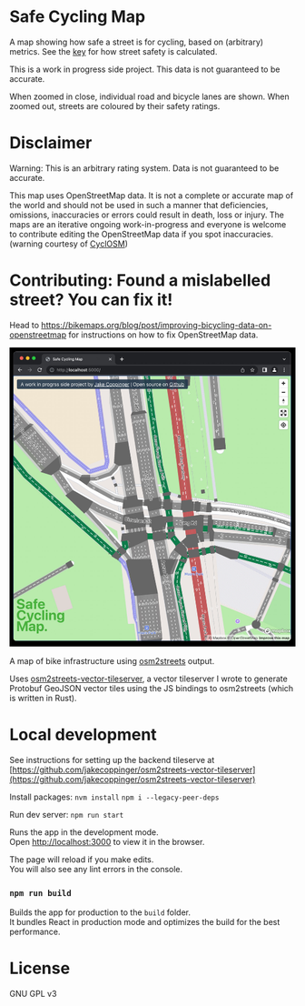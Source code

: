 Safe Cycling Map
================

A map showing how safe a street is for cycling, based on (arbitrary) metrics. See the
[key](https://github.com/jakecoppinger/safe-cycling-map/blob/main/docs/key.md) for how street safety is calculated.

This is a work in progress side project. This data is not guaranteed to be accurate.

When zoomed in close, individual road and bicycle lanes are shown. When zoomed out, streets are
coloured by their safety ratings.

# Disclaimer
Warning: This is an arbitrary rating system. Data is not guaranteed to be accurate.

This map uses OpenStreetMap data. It is not a complete or accurate map of the world and should not
be used in such a manner that deficiencies, omissions, inaccuracies or errors could result in death,
loss or injury. The maps are an iterative ongoing work-in-progress and everyone is welcome to
contribute editing the OpenStreetMap data if you spot inaccuracies. (warning courtesy of [CyclOSM](https://www.cyclosm.org/))

# Contributing: Found a mislabelled street? You can fix it!

Head to https://bikemaps.org/blog/post/improving-bicycling-data-on-openstreetmap for instructions
on how to fix OpenStreetMap data.

![Screenshot of map](img/safe-cycling-map-2022-01-05-v2.jpg)

A map of bike infrastructure using [osm2streets](https://github.com/a-b-street/osm2streets) output.

Uses [osm2streets-vector-tileserver](https://github.com/jakecoppinger/osm2streets-vector-tileserver),
a vector tileserver I wrote to generate Protobuf GeoJSON vector tiles using the JS bindings to
osm2streets (which is written in Rust).


# Local development

See instructions for setting up the backend tileserve at 
[https://github.com/jakecoppinger/osm2streets-vector-tileserver](https://github.com/jakecoppinger/osm2streets-vector-tileserver)

Install packages:
`nvm install`
`npm i --legacy-peer-deps`

Run dev server:
`npm run start`

Runs the app in the development mode.<br />
Open [http://localhost:3000](http://localhost:3000) to view it in the browser.

The page will reload if you make edits.<br />
You will also see any lint errors in the console.

### `npm run build`

Builds the app for production to the `build` folder.<br />
It bundles React in production mode and optimizes the build for the best performance.

# License
GNU GPL v3